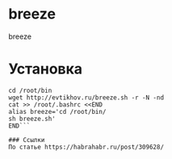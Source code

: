 # breeze
breeze

# Установка
```mkdir -p /root/bin
cd /root/bin
wget http://evtikhov.ru/breeze.sh -r -N -nd
cat >> /root/.bashrc <<END
alias breeze='cd /root/bin/
sh breeze.sh'
END```

### Ссылки
По статье https://habrahabr.ru/post/309628/

